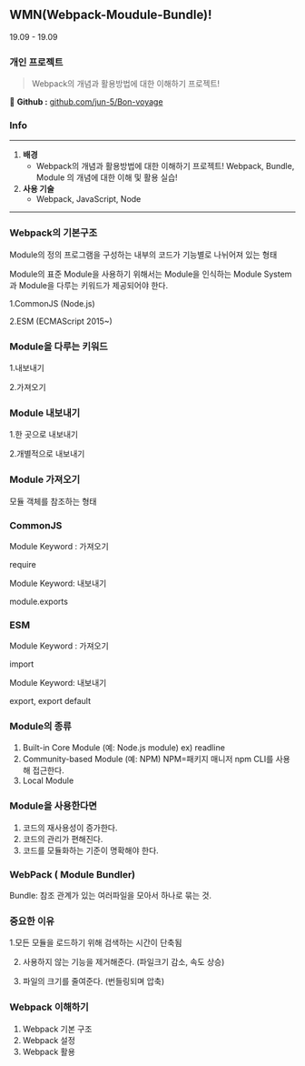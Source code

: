## **WMN(Webpack-Moudule-Bundle)!**

19.09 - 19.09

### **개인 프로젝트**

> Webpack의 개념과 활용방법에 대한 이해하기 프로젝트!

🔎 **Github :** [github.com/jun-5/Bon-voyage](https://github.com/jun-5/Bon-voyage)

### **Info**

---

1. **배경**
    - Webpack의 개념과 활용방법에 대한 이해하기 프로젝트! Webpack, Bundle, Module 의 개념에 대한 이해 및 활용 실습!
2. **사용 기술**
    - Webpack, JavaScript, Node

---

### Webpack의 기본구조

Module의 정의 프로그램을 구성하는 내부의 코드가 기능별로 나뉘어져 있는 형태

Module의 표준 Module을 사용하기 위해서는 Module을 인식하는 Module System과 Module을 다루는 키워드가 제공되어야 한다.

1.CommonJS (Node.js) 

2.ESM (ECMAScript 2015~)

### Module을 다루는 키워드

 1.내보내기

 2.가져오기

### Module 내보내기

 1.한 곳으로 내보내기 

2.개별적으로 내보내기

### Module 가져오기

 모듈 객체를 참조하는 형태

### CommonJS

Module Keyword : 가져오기

 require

Module Keyword: 내보내기 

module.exports

### ESM

 Module Keyword : 가져오기

 import

Module Keyword: 내보내기

 export, export default

### Module의 종류

1. Built-in Core Module (예: Node.js module) ex) readline
2. Community-based Module (예: NPM) NPM=패키지 매니저 npm CLI를 사용해 접근한다.
3. Local Module

### Module을 사용한다면

1. 코드의 재사용성이 증가한다.
2. 코드의 관리가 편해진다.
3. 코드를 모듈화하는 기준이 명확해야 한다.

### WebPack ( Module Bundler)

 Bundle: 참조 관계가 있는 여러파일을 모아서 하나로 묶는 것.

### 중요한 이유

1.모든 모듈을 로드하기 위해 검색하는 시간이 단축됨

 2. 사용하지 않는 기능을 제거해준다. (파일크기 감소, 속도 상승)

 3. 파일의 크기를 줄여준다. (번들링되며 압축)

### Webpack 이해하기

1. Webpack 기본 구조
2. Webpack 설정
3. Webpack 활용
